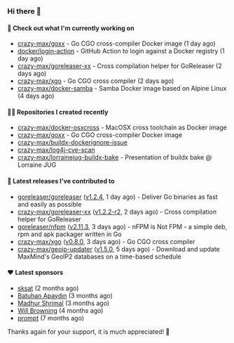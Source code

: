 ### Hi there 👋

#### 👷 Check out what I'm currently working on

- [crazy-max/goxx](https://github.com/crazy-max/goxx) - Go CGO cross-compiler Docker image (1 day ago)
- [docker/login-action](https://github.com/docker/login-action) - GitHub Action to login against a Docker registry (1 day ago)
- [crazy-max/goreleaser-xx](https://github.com/crazy-max/goreleaser-xx) - Cross compilation helper for GoReleaser (2 days ago)
- [crazy-max/xgo](https://github.com/crazy-max/xgo) - Go CGO cross compiler (2 days ago)
- [crazy-max/docker-samba](https://github.com/crazy-max/docker-samba) - Samba Docker image based on Alpine Linux (4 days ago)

#### 👨‍💻 Repositories I created recently

- [crazy-max/docker-osxcross](https://github.com/crazy-max/docker-osxcross) - MacOSX cross toolchain as Docker image
- [crazy-max/goxx](https://github.com/crazy-max/goxx) - Go CGO cross-compiler Docker image
- [crazy-max/buildx-dockerignore-issue](https://github.com/crazy-max/buildx-dockerignore-issue)
- [crazy-max/log4j-cve-scan](https://github.com/crazy-max/log4j-cve-scan)
- [crazy-max/lorrainejug-buildx-bake](https://github.com/crazy-max/lorrainejug-buildx-bake) - Presentation of buildx bake @ Lorraine JUG

#### 🚀 Latest releases I've contributed to

- [goreleaser/goreleaser](https://github.com/goreleaser/goreleaser) ([v1.2.4](https://github.com/goreleaser/goreleaser/releases/tag/v1.2.4), 1 day ago) - Deliver Go binaries as fast and easily as possible
- [crazy-max/goreleaser-xx](https://github.com/crazy-max/goreleaser-xx) ([v1.2.2-r2](https://github.com/crazy-max/goreleaser-xx/releases/tag/v1.2.2-r2), 2 days ago) - Cross compilation helper for GoReleaser
- [goreleaser/nfpm](https://github.com/goreleaser/nfpm) ([v2.11.3](https://github.com/goreleaser/nfpm/releases/tag/v2.11.3), 3 days ago) - nFPM is Not FPM - a simple deb, rpm and apk packager written in Go
- [crazy-max/xgo](https://github.com/crazy-max/xgo) ([v0.8.0](https://github.com/crazy-max/xgo/releases/tag/v0.8.0), 3 days ago) - Go CGO cross compiler
- [crazy-max/geoip-updater](https://github.com/crazy-max/geoip-updater) ([v1.5.0](https://github.com/crazy-max/geoip-updater/releases/tag/v1.5.0), 5 days ago) - Download and update MaxMind&#39;s GeoIP2 databases on a time-based schedule

#### ❤️ Latest sponsors
- [sksat](https://github.com/sksat) (2 months ago)
- [Batuhan Apaydın](https://github.com/developer-guy) (3 months ago)
- [Madhur Shrimal](https://github.com/shrimalmadhur) (3 months ago)
- [Will Browning](https://github.com/willbrowningme) (4 months ago)
- [prompt](https://github.com/pr-mpt) (7 months ago)

Thanks again for your support, it is much appreciated! 🙏
